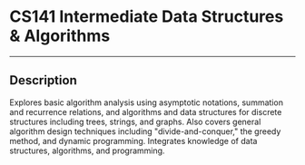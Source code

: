 # CS141 Intermediate Data Structures & Algorithms

---------
Description
---------

Explores basic algorithm analysis using asymptotic notations, summation and recurrence relations, and algorithms and data structures for discrete structures including trees, strings, and graphs. Also covers general algorithm design techniques including "divide-and-conquer," the greedy method, and dynamic programming. Integrates knowledge of data structures, algorithms, and programming. 
